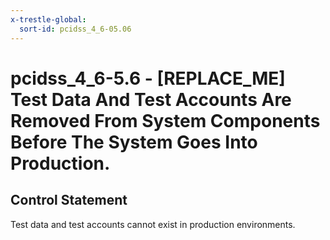 ```yaml
---
x-trestle-global:
  sort-id: pcidss_4_6-05.06
---
```


# pcidss_4_6-5.6 - \[REPLACE_ME\] Test Data And Test Accounts Are Removed From System Components Before The System Goes Into Production.

## Control Statement

Test data and test accounts cannot exist in production environments.

